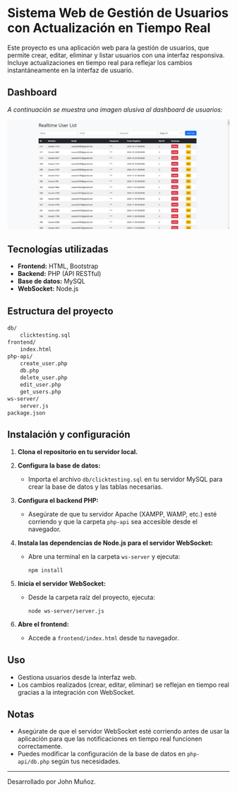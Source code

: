 # Sistema Web de Gestión de Usuarios con Actualización en Tiempo Real

Este proyecto es una aplicación web para la gestión de usuarios, que permite crear, editar, eliminar y listar usuarios con una interfaz responsiva. Incluye actualizaciones en tiempo real para reflejar los cambios instantáneamente en la interfaz de usuario.

## Dashboard

_A continuación se muestra una imagen alusiva al dashboard de usuarios:_

![Dashboard de Usuarios](img/1.JPG)

## Tecnologías utilizadas

- **Frontend:** HTML, Bootstrap
- **Backend:** PHP (API RESTful)
- **Base de datos:** MySQL
- **WebSocket:** Node.js

## Estructura del proyecto

```
db/
    clicktesting.sql
frontend/
    index.html
php-api/
    create_user.php
    db.php
    delete_user.php
    edit_user.php
    get_users.php
ws-server/
    server.js
package.json
```

## Instalación y configuración

1. **Clona el repositorio en tu servidor local.**

2. **Configura la base de datos:**
   - Importa el archivo `db/clicktesting.sql` en tu servidor MySQL para crear la base de datos y las tablas necesarias.

3. **Configura el backend PHP:**
   - Asegúrate de que tu servidor Apache (XAMPP, WAMP, etc.) esté corriendo y que la carpeta `php-api` sea accesible desde el navegador.

4. **Instala las dependencias de Node.js para el servidor WebSocket:**
   - Abre una terminal en la carpeta `ws-server` y ejecuta:
     ```
     npm install
     ```

5. **Inicia el servidor WebSocket:**
   - Desde la carpeta raíz del proyecto, ejecuta:
     ```
     node ws-server/server.js
     ```

6. **Abre el frontend:**
   - Accede a `frontend/index.html` desde tu navegador.

## Uso

- Gestiona usuarios desde la interfaz web.
- Los cambios realizados (crear, editar, eliminar) se reflejan en tiempo real gracias a la integración con WebSocket.

## Notas

- Asegúrate de que el servidor WebSocket esté corriendo antes de usar la aplicación para que las notificaciones en tiempo real funcionen correctamente.
- Puedes modificar la configuración de la base de datos en `php-api/db.php` según tus necesidades.

---

Desarrollado por John Muñoz.